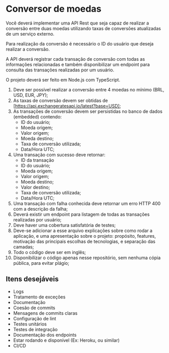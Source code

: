 # Conversor de moedas

Você deverá implementar uma API Rest que seja capaz de realizar a conversão entre duas moedas
utilizando taxas de conversões atualizadas de um serviço externo.

Para realização da conversão é necessário o ID do usuário que deseja realizar a conversão.

A API deverá registrar cada transação de conversão com todas as informações relacionadas e também
disponibilizar um endpoint para consulta das transações realizadas por um usuário.

O projeto deverá ser feito em Node.js com TypeScript.

1. Deve ser possível realizar a conversão entre 4 moedas no mínimo (BRL, USD, EUR, JPY);
1. As taxas de conversão devem ser obtidas de [https://api.exchangeratesapi.io/latest?base=USD];
1. As transações de conversão devem ser persistidas no banco de dados (embedded) contendo:
    - ID do usuário;
    - Moeda origem;
    - Valor origem;
    - Moeda destino;
    - Taxa de conversão utilizada;
    - Data/Hora UTC;
1. Uma transação com sucesso deve retornar:
    - ID da transação
    - ID do usuário;
    - Moeda origem;
    - Valor origem;
    - Moeda destino;
    - Valor destino;
    - Taxa de conversão utilizada;
    - Data/Hora UTC;
1. Uma transação com falha conhecida deve retornar um erro HTTP 400 com a descrição da falha;
1. Deverá existir um endpoint para listagem de todas as transações realizadas por usuário;
1. Deve haver uma cobertura satisfatória de testes;
1. Deve-se adicionar a esse arquivo explicações sobre como rodar a aplicação, e uma apresentação sobre o
   projeto: propósito, features, motivação das principais escolhas de tecnologias, e separação das camadas;
1. Todo o código deve ser em inglês;
1. Disponibilizar o código apenas nesse repositório, sem nenhuma cópia pública, para evitar plágio;

## Itens desejáveis

-   Logs
-   Tratamento de exceções
-   Documentação
-   Coesão de commits
-   Mensagens de commits claras
-   Configuração de lint
-   Testes unitários
-   Testes de integração
-   Documentação dos endpoints
-   Estar rodando e disponível (Ex: Heroku, ou similar)
-   CI/CD
